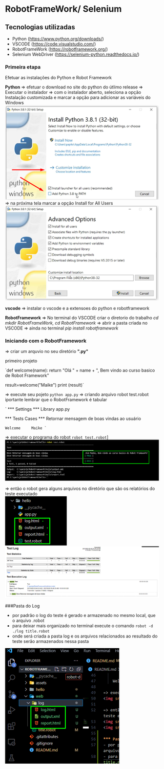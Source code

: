 # RobotFrameWork/ Selenium

## Tecnologias utilizadas
- Python (https://www.python.org/downloads/)
- VSCODE (https://code.visualstudio.com/)
- RobotFrameWork (https://robotframework.org/)
- Selenium WebDriver (https://selenium-python.readthedocs.io/)
  
  
### Primeira etapa
Efetuar as instalações do Python e Robot Framework

<b>Python</b> => efetuar o download no site do python do útlimo release => Executar o instalador => com o instalador aberto, seleciona a opção Instalação customizada e marcar a opção para adicionar as variáveis do Windows<br>
<img src="assets/images/Screenshot_4.png"><br>
=> na próxima tela marcar a opção Install for All Users <br>
<img src="assets/images/Screenshot_1.png">

<b>vscode</b> => instalar o vscode e a extensoes do python e robotframework 

<b>RobotFramework</b> 
=> No terminal do VSCODE criar o diretorio do trabalho <i>cd mkdir RobotFrameWork, cd RobotFramework</i>
=> abrir a pasta criada no VSCODE 
=> ainda no terminal <i>pip install robotframework</i>

### Iniciando com o RobotFramework

=> criar um arquvio no seu diretório <b>".py"</b>

primeiro projeto

`def welcome(name):
    return "Olá " + name + ", Bem vindo ao curso basico de Robot Framework"

result=welcome("Maike")
print (result)`

=> execute seu pojeto `python app.py`
=> criando arquivo robot test.robot
iportante lembrar que o RobotFramework é tabular

` *** Settings ***
  Library       app.py

  *** Tests Cases ***
  Retornar mensagem de boas vindas ao usuário

    Welcome     Maike `

=> executar o programa do robot `robot test.robot`]
<br>
<img src="assets/images/Screenshot_2.png">

=> então o robot gera alguns arquivos no diretório que são os relatórios do teste executado<br>
<img src="assets/images/Screenshot_3.png"><br>
<img src="assets/images/Screenshot_5.png"><br>

###Pasta do Log
- por padrão o log do teste é gerado e armazenado no mesmo local, que o arquivo .robot
- para deixar mais organizado no terminal execute o comando `robot -d ./log title.robot`
- onde será criada a pasta log e os arquivos relacionados ao resultado do teste serão armazenados nessa pasta
<img src="assets/images/Screenshot_6.png">

